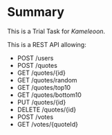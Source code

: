 # Summary
This is a Trial Task for *Kameleoon*.

This is a REST API allowing:

- POST /users
- POST /quotes
- GET /quotes/{id}
- GET /quotes/random
- GET /quotes/top10
- GET /quotes/bottom10
- PUT /quotes/{id}
- DELETE /quotes/{id}
- POST /votes
- GET /votes/{quoteId}
